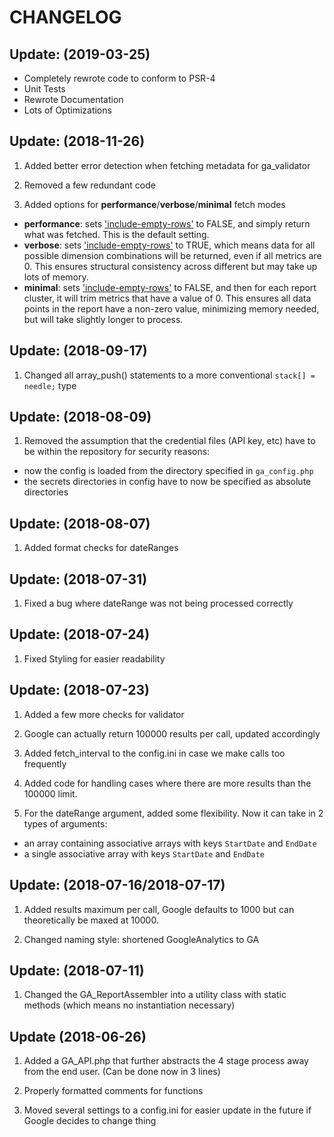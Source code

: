 # CHANGELOG

## Update: (2019-03-25)

  - Completely rewrote code to conform to PSR-4
  - Unit Tests
  - Rewrote Documentation
  - Lots of Optimizations

## Update: (2018-11-26)

  1. Added better error detection when fetching metadata for ga_validator

  1. Removed a few redundant code

  1. Added options for **performance**/**verbose**/**minimal** fetch modes
  
   - **performance**: sets ['include-empty-rows'](https://developers.google.com/analytics/devguides/reporting/core/v3/reference#includeEmptyRows) to FALSE, and simply return what was fetched. This is the default setting.
   - **verbose**: sets ['include-empty-rows'](https://developers.google.com/analytics/devguides/reporting/core/v3/reference#includeEmptyRows) to TRUE, which means data for all possible dimension combinations will be returned, even if all metrics are 0. This ensures structural consistency across different but may take up lots of memory.
   - **minimal**: sets ['include-empty-rows'](https://developers.google.com/analytics/devguides/reporting/core/v3/reference#includeEmptyRows) to FALSE, and then for each report cluster, it will trim metrics that have a value of 0. This ensures all data points in the report have a non-zero value, minimizing memory needed, but will take slightly longer to process.

## Update: (2018-09-17)

  1. Changed all array_push() statements to a more conventional `stack[] = needle;` type

## Update: (2018-08-09)

  1. Removed the assumption that the credential files (API key, etc) have to be within the repository for security reasons:
  -  now the config is loaded from the directory specified in `ga_config.php`
  -  the secrets directories in config have to now be specified as absolute directories

## Update: (2018-08-07)

  1. Added format checks for dateRanges

## Update: (2018-07-31)

  1. Fixed a bug where dateRange was not being processed correctly

## Update: (2018-07-24)

  1. Fixed Styling for easier readability

## Update: (2018-07-23)

  1. Added a few more checks for validator

  1. Google can actually return 100000 results per call, updated accordingly

  1. Added fetch_interval to the config.ini in case we make calls too frequently

  1. Added code for handling cases where there are more results than the 100000 limit.

  1. For the dateRange argument, added some flexibility. Now it can take in 2 types of arguments:

   - an array containing associative arrays with keys `StartDate` and `EndDate`
   - a single associative array with keys `StartDate` and `EndDate`

## Update: (2018-07-16/2018-07-17)

  1. Added results maximum per call, Google defaults to 1000 but can theoretically be maxed at 10000.

  1. Changed naming style: shortened GoogleAnalytics to GA

## Update: (2018-07-11)

  1. Changed the GA_ReportAssembler into a utility class with static methods (which means no instantiation necessary)

## Update (2018-06-26)

  1. Added a GA_API.php that further abstracts the 4 stage process away from the end user. (Can be done now in 3 lines)

  1. Properly formatted comments for functions

  1. Moved several settings to a config.ini for easier update in the future if Google decides to change thing
